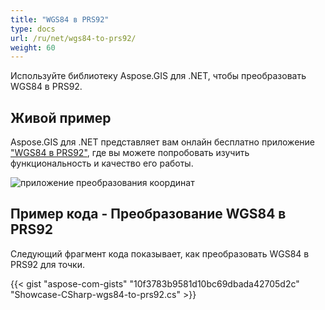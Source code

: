 ```yaml
---
title: "WGS84 в PRS92"
type: docs
url: /ru/net/wgs84-to-prs92/
weight: 60
---
```


Используйте библиотеку Aspose.GIS для .NET, чтобы преобразовать WGS84 в PRS92.

## **Живой пример**

Aspose.GIS для .NET представляет вам онлайн бесплатно приложение ["WGS84 в PRS92"](https://products.aspose.app/gis/transformation/wgs84-to-prs92), где вы можете попробовать изучить функциональность и качество его работы.

![приложение преобразования координат](transform-coordinates.png)

## **Пример кода - Преобразование WGS84 в PRS92**

Следующий фрагмент кода показывает, как преобразовать WGS84 в PRS92 для точки.

{{< gist "aspose-com-gists" "10f3783b9581d10bc69dbada42705d2c" "Showcase-CSharp-wgs84-to-prs92.cs" >}}
